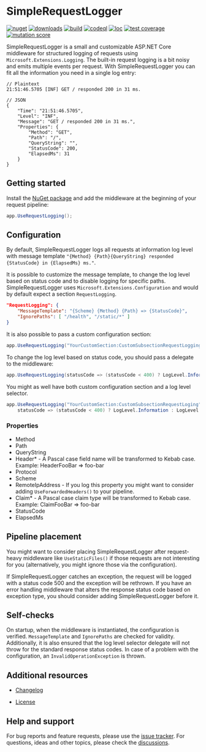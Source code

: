# SimpleRequestLogger

[![nuget](https://img.shields.io/nuget/v/SimpleRequestLogger)](https://www.nuget.org/packages/SimpleRequestLogger)
[![downloads](https://img.shields.io/nuget/dt/SimpleRequestLogger?color=blue)](https://www.nuget.org/stats/packages/SimpleRequestLogger?groupby=Version)
[![build](https://img.shields.io/github/actions/workflow/status/yavorfingarov/SimpleRequestLogger/cd.yml?branch=master)](https://github.com/yavorfingarov/SimpleRequestLogger/actions/workflows/cd.yml?query=branch%3Amaster)
[![codeql](https://img.shields.io/github/actions/workflow/status/yavorfingarov/SimpleRequestLogger/codeql.yml?branch=master&label=codeql)](https://github.com/yavorfingarov/SimpleRequestLogger/actions/workflows/codeql.yml?query=branch%3Amaster)
[![loc](https://img.shields.io/endpoint?url=https://gist.githubusercontent.com/yavorfingarov/ee725e01afca4342ff8ea785553d05d2/raw/lines-of-code.json)](https://github.com/yavorfingarov/SimpleRequestLogger/actions/workflows/cd.yml?query=branch%3Amaster)
[![test coverage](https://img.shields.io/endpoint?url=https://gist.githubusercontent.com/yavorfingarov/ee725e01afca4342ff8ea785553d05d2/raw/test-coverage.json)](https://github.com/yavorfingarov/SimpleRequestLogger/actions/workflows/cd.yml?query=branch%3Amaster)
[![mutation score](https://img.shields.io/endpoint?url=https://gist.githubusercontent.com/yavorfingarov/ee725e01afca4342ff8ea785553d05d2/raw/mutation-score.json)](https://github.com/yavorfingarov/SimpleRequestLogger/actions/workflows/cd.yml?query=branch%3Amaster)

SimpleRequestLogger is a small and customizable ASP.NET Core middleware for structured logging
of requests using `Microsoft.Extensions.Logging`. The built-in request logging is a bit noisy
and emits multiple events per request. With SimpleRequestLogger you can fit all the information
you need in a single log entry:

```
// Plaintext
21:51:46.5705 [INF] GET / responded 200 in 31 ms.

// JSON
{
    "Time": "21:51:46.5705",
    "Level": "INF",
    "Message": "GET / responded 200 in 31 ms.",
    "Properties": {
        "Method": "GET",
        "Path": "/",
        "QueryString": "",
        "StatusCode": 200,
        "ElapsedMs": 31
    }
}
```

## Getting started

Install the [NuGet package](https://www.nuget.org/packages/SimpleRequestLogger) and
add the middleware at the beginning of your request pipeline:

```csharp
app.UseRequestLogging();
```

## Configuration

By default, SimpleRequestLogger logs all requests at information log level with message
template `"{Method} {Path}{QueryString} responded {StatusCode} in {ElapsedMs} ms."`.

It is possible to customize the message template, to change the log level based on
status code and to disable logging for specific paths. SimpleRequestLogger uses
`Microsoft.Extensions.Configuration` and would by default expect a section `RequestLogging`.

```json
"RequestLogging": {
    "MessageTemplate": "{Scheme} {Method} {Path} => {StatusCode}",
    "IgnorePaths": [ "/health", "/static/*" ]
}
```

It is also possible to pass a custom configuration section:

```csharp
app.UseRequestLogging("YourCustomSection:CustomSubsectionRequestLogging");
```

To change the log level based on status code, you should pass a delegate to the middleware:

```csharp
app.UseRequestLogging(statusCode => (statusCode < 400) ? LogLevel.Information : LogLevel.Error);
```

You might as well have both custom configuration section and a log level selector.

```csharp
app.UseRequestLogging("YourCustomSection:CustomSubsectionRequestLoging",
    statusCode => (statusCode < 400) ? LogLevel.Information : LogLevel.Error);
```

### Properties

- Method
- Path
- QueryString
- Header* - A Pascal case field name will be transformed to Kebab case. Example: HeaderFooBar => foo-bar
- Protocol
- Scheme
- RemoteIpAddress - If you log this property you might want to consider adding `UseForwardedHeaders()` to your pipeline.
- Claim* - A Pascal case claim type will be transformed to Kebab case. Example: ClaimFooBar => foo-bar
- StatusCode
- ElapsedMs

## Pipeline placement

You might want to consider placing SimpleRequestLogger after request-heavy middleware like `UseStaticFiles()`
if those requests are not interesting for you (alternatively, you might ignore those via the configuration).

If SimpleRequestLogger catches an exception, the request will be logged with a status code 500
and the exception will be rethrown. If you have an error handling middleware that alters the response
status code based on exception type, you should consider adding SimpleRequestLogger before it.

## Self-checks

On startup, when the middleware is instantiated, the configuration is verified. `MessageTemplate`
and `IgnorePaths` are checked for validity. Additionally, it is also ensured that the log level selector
delegate will not throw for the standard response status codes. In case of a problem with the configuration,
an `InvalidOperationException` is thrown.

## Additional resources

* [Changelog](https://github.com/yavorfingarov/SimpleRequestLogger/blob/master/CHANGELOG.md)

* [License](https://github.com/yavorfingarov/SimpleRequestLogger/blob/master/LICENSE)

## Help and support

For bug reports and feature requests, please use the [issue tracker](https://github.com/yavorfingarov/SimpleRequestLogger/issues).
For questions, ideas and other topics, please check the [discussions](https://github.com/yavorfingarov/SimpleRequestLogger/discussions).
